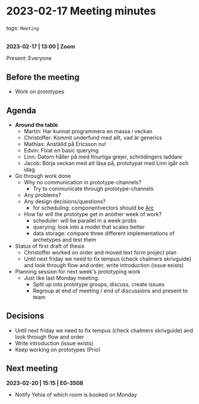 # 2023-02-17 Meeting minutes
###### tags: `Meeting`
**2023-02-17 | 13:00 | Zoom**

Present: Everyone

## Before the meeting
* Work on prototypes

## Agenda
* **Around the table**
    * Martin: Har kunnat programmera en massa i veckan
    * Christoffer: Kommit underfund med allt, vad är generics
    * Mathias: Anställd på Ericsson nu!
    * Edvin: Fixat en basic querying
    * Linn: Datorn håller på med finurliga grejer, schrödingers laddare
    * Jacob: Börja veckan med att läsa på, prototypat med Linn igår och idag
* Go through work done
  * Why no communication in prototype-channels?
      * Try to communicate through prototype-channels
  * Any problems?
  * Any design decisions/questions?
      * for scheduling: componentvectors should be [Arc](https://doc.rust-lang.org/std/sync/struct.Arc.html)
  * How far will the prototype get in another week of work?
      * scheduler: will be parallel in a week probs
      * querying: look into a model that scales better
      * data storage: compare three different implementations of archetypes and test them
* Status of first draft of thesis
    * Christoffer worked on order and moved text form project plan
    * Until next friday we need to fix tempus (check chalmers skrivguide) and look through flow and order, write introduction (issue exists)
* Planning session for next week's prototyping work
  * Just like last Monday meeting: 
    * Split up into prototype groups, discuss, create issues
    * Regroup at end of meeting / end of discussions and present to team


## Decisions
* Until next friday we need to fix tempus (check chalmers skrivguide) and look through flow and order
* Write introduction (issue exists)
* Keep working on prototypes (Prio)

## Next meeting
**2023-02-20 | 15:15 | EG-3508**
* Notify Yehia of which room is booked on Monday